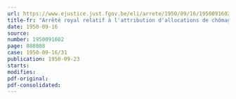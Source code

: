 ```yaml
---
url: https://www.ejustice.just.fgov.be/eli/arrete/1950/09/16/1950091602/justel
title-fr: "Arrêté royal relatif à l'attribution d'allocations de chômage aux travailleurs des charbonnages pendant la période du 6 juin 1950 au 3 septembre 1950"
date: 1950-09-16
source:
number: 1950091602
page: 888888
case: 1950-09-16/31
publication: 1950-09-23
starts:
modifies:
pdf-original:
pdf-consolidated:
---
```


